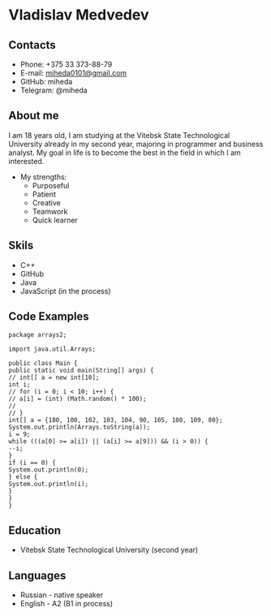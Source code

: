 # Vladislav Medvedev

## Contacts
* Phone: +375 33 373-88-79
* E-mail: miheda0101@gmail.com
* GitHub: miheda
* Telegram: @miheda

## About me
I am 18 years old, I am studying at the Vitebsk State Technological University already in my second year, majoring in programmer and business analyst. My goal in life is to become the best in the field in which I am interested.

* My strengths:
  + Purposeful
  + Patient
  + Creative
  + Teamwork
  + Quick learner

## Skils
* C++
* GitHub
* Java
* JavaScript (in the process)
  
## Code Examples
```
package arrays2;

import java.util.Arrays;

public class Main {
public static void main(String[] args) {
// int[] a = new int[10];
int i;
// for (i = 0; i < 10; i++) {
// a[i] = (int) (Math.random() * 100);
//
// }
int[] a = {180, 100, 102, 103, 104, 90, 105, 108, 109, 80};
System.out.println(Arrays.toString(a));
i = 9;
while (((a[0] >= a[i]) || (a[i] >= a[9])) && (i > 0)) {
--i;
}
if (i == 0) {
System.out.println(0);
} else {
System.out.println(i);
}
}
}
```

## Education
* Vitebsk State Technological University (second year)
## Languages
* Russian - native speaker
* English - A2 (B1 in process) 

